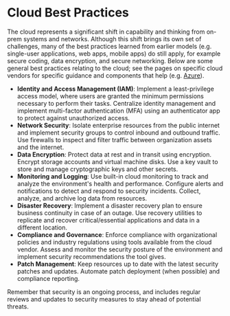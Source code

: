 # Cloud Best Practices

The cloud represents a significant shift in capability and thinking from on-prem systems and networks. Although this shift brings its own set of challenges, many of the best practices learned from earlier models (e.g. single-user applications, web apps, mobile apps) do still apply, for example secure coding, data encryption, and secure networking. Below are some general best practices relating to the cloud; see the pages on specific cloud vendors for specific guidance and components that help (e.g. [Azure](azure.md)).

* **Identity and Access Management (IAM)**: Implement a least-privilege access model, where users are granted the minimum permissions necessary to perform their tasks. Centralize identity management and implement multi-factor authentication (MFA) using an authenticator app to protect against unauthorized access.
* **Network Security**: Isolate enterprise resources from the public internet and implement security groups to control inbound and outbound traffic. Use firewalls to inspect and filter traffic between organization assets and the internet.
* **Data Encryption**: Protect data at rest and in transit using encryption. Encrypt storage accounts and virtual machine disks. Use a key vault to store and manage cryptographic keys and other secrets.
* **Monitoring and Logging**: Use built-in cloud monitoring to track and analyze the environment's health and performance. Configure alerts and notifications to detect and respond to security incidents. Collect, analyze, and archive log data from resources.
* **Disaster Recovery**: Implement a disaster recovery plan to ensure business continuity in case of an outage. Use recovery utilities to replicate and recover critical/essential applications and data in a different location.
* **Compliance and Governance**: Enforce compliance with organizational policies and industry regulations using tools available from the cloud vendor. Assess and monitor the security posture of the environment and implement security recommendations the tool gives.
* **Patch Management**: Keep resources up to date with the latest security patches and updates. Automate patch deployment (when possible) and compliance reporting.

Remember that security is an ongoing process, and includes regular reviews and updates to security measures to stay ahead of potential threats.
